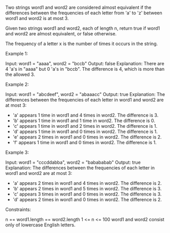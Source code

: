 Two strings word1 and word2 are considered almost equivalent if the
differences between the frequencies of each letter from 'a' to 'z' between
word1 and word2 is at most 3.

Given two strings word1 and word2, each of length n, return true if word1 and
word2 are almost equivalent, or false otherwise.

The frequency of a letter x is the number of times it occurs in the
string.


Example 1:


Input: word1 = "aaaa", word2 = "bccb"
Output: false
Explanation: There are 4 'a's in "aaaa" but 0 'a's in "bccb".
The difference is 4, which is more than the allowed 3.


Example 2:


Input: word1 = "abcdeef", word2 = "abaaacc"
Output: true
Explanation: The differences between the frequencies of each letter in word1
and word2 are at most 3:
- 'a' appears 1 time in word1 and 4 times in word2. The difference is 3.
- 'b' appears 1 time in word1 and 1 time in word2. The difference is 0.
- 'c' appears 1 time in word1 and 2 times in word2. The difference is 1.
- 'd' appears 1 time in word1 and 0 times in word2. The difference is 1.
- 'e' appears 2 times in word1 and 0 times in word2. The difference is 2.
- 'f' appears 1 time in word1 and 0 times in word2. The difference is 1.


Example 3:


Input: word1 = "cccddabba", word2 = "babababab"
Output: true
Explanation: The differences between the frequencies of each letter in word1
and word2 are at most 3:
- 'a' appears 2 times in word1 and 4 times in word2. The difference is 2.
- 'b' appears 2 times in word1 and 5 times in word2. The difference is 3.
- 'c' appears 3 times in word1 and 0 times in word2. The difference is 3.
- 'd' appears 2 times in word1 and 0 times in word2. The difference is 2.



Constraints:


n == word1.length == word2.length
1 <= n <= 100
word1 and word2 consist only of lowercase English letters.




